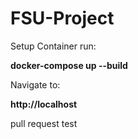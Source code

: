 # FSU-Project

Setup Container run:

**docker-compose up --build**

Navigate to:

**http://localhost**

pull request test